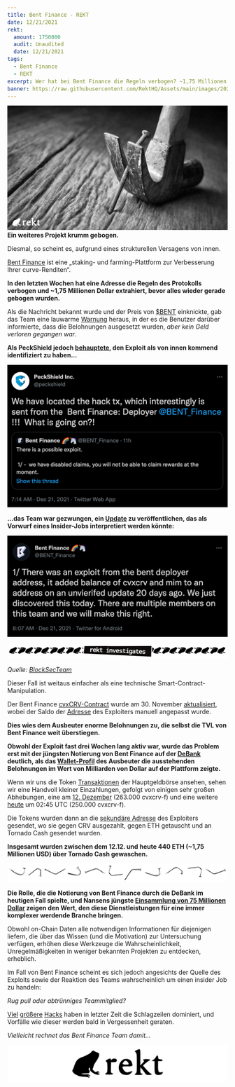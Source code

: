```yaml
---
title: Bent Finance - REKT
date: 12/21/2021
rekt:
  amount: 1750000
  audit: Unaudited 
  date: 12/21/2021
tags:
  - Bent Finance
  - REKT
excerpt: Wer hat bei Bent Finance die Regeln verbogen? ~1,75 Millionen US-Dollar gestohlen. Kommissar rekt bringt Ordnung.
banner: https://raw.githubusercontent.com/RektHQ/Assets/main/images/2021/12/bent-header.png
---
```

![](https://raw.githubusercontent.com/RektHQ/Assets/main/images/2021/12/bent-header.png)
**Ein weiteres Projekt krumm gebogen.**

Diesmal, so scheint es, aufgrund eines strukturellen Versagens von innen.

[Bent Finance](https://app.bentfinance.com/) ist eine „staking- und farming-Plattform zur Verbesserung Ihrer curve-Renditen“.

**In den letzten Wochen hat eine Adresse die Regeln des Protokolls verbogen und ~1,75 Millionen Dollar extrahiert, bevor alles wieder gerade gebogen wurden.**

Als die Nachricht bekannt wurde und der Preis von [$BENT](https://www.coingecko.com/en/coins/bent-finance) einknickte, gab das Team eine lauwarme [Warnung](https://twitter.com/BENT_Finance/status/1473109745942687745) heraus, in der es die Benutzer darüber informierte, dass die Belohnungen ausgesetzt wurden, _aber kein Geld verloren gegangen war_.

**Als PeckShield jedoch [behauptete](https://twitter.com/peckshield/status/1473175071560994816), den Exploit als von innen kommend identifiziert zu haben...**

![](https://raw.githubusercontent.com/RektHQ/Assets/main/images/2021/12/bent-peckshield.png)

**...das Team war gezwungen, ein [Update](https://twitter.com/BENT_Finance/status/1473188374492053505) zu veröffentlichen, das als Vorwurf eines Insider-Jobs interpretiert werden könnte:**

![](https://raw.githubusercontent.com/RektHQ/Assets/main/images/2021/12/bent-tweet.png)

![](https://raw.githubusercontent.com/RektHQ/Assets/main/images/2021/09/rekt-investigates-linebreak.png)

_Quelle: [BlockSecTeam](https://twitter.com/BlockSecTeam/status/1473188863136780288?s=20)_

Dieser Fall ist weitaus einfacher als eine technische Smart-Contract-Manipulation.

Der Bent Finance [cvxCRV-Contract](https://etherscan.io/address/0x270b6aff561284ef380cdd6d8b036f4981049a86) wurde am 30. November [aktualisiert](https://etherscan.io/tx/0xf711641ea9814d78780c8a51ad734ad44d58baf3f97256a3f5ec3200a29eadc7), wobei der Saldo der [Adresse](https://etherscan.io/address/0xd23cfffa066f81c7640e3f0dc8bb2958f7686d1f) des Exploiters manuell angepasst wurde.

**Dies wies dem Ausbeuter enorme Belohnungen zu, die selbst die TVL von Bent Finance weit überstiegen.**

**Obwohl der Exploit fast drei Wochen lang aktiv war, wurde das Problem erst mit der jüngsten Notierung von Bent Finance auf der [DeBank](https://twitter.com/DeBankDeFi/status/1473077001267253248) deutlich, als das [Wallet-Profil](https://debank.com/profile/0xd23cfffa066f81c7640e3f0dc8bb2958f7686d1f) des Ausbeuter die ausstehenden Belohnungen im Wert von Milliarden von Dollar auf der Plattform zeigte.**

Wenn wir uns die Token [Transaktionen](https://etherscan.io/tokentxns?a=0xd23cfffa066f81c7640e3f0dc8bb2958f7686d1f) der Hauptgeldbörse ansehen, sehen wir eine Handvoll kleiner Einzahlungen, gefolgt von einigen sehr großen Abhebungen, eine am [12. Dezember](https://etherscan.io/tx/0x11961c4df0b27bd7188d451dd18005dc8aff7ad4a80c7f7441b56495cae219c5) (263.000 cvxcrv-f) und eine weitere [heute](https://etherscan.io/tx/0x52d4d5a9a83ff8ca6a7fd102954c4c5d2658043d9049abfc47cd8c37692b95be) um 02:45 UTC (250.000 cvxcrv-f).

Die Tokens wurden dann an die [sekundäre Adresse](https://etherscan.io/address/0x9e966a54082427d7ac56aeaee4baae7d11a6e468) des Exploiters gesendet, wo sie gegen CRV ausgezahlt, gegen ETH getauscht und an Tornado Cash gesendet wurden.

**Insgesamt wurden zwischen dem 12.12. und heute 440 ETH (~1,75 Millionen USD) über Tornado Cash gewaschen.**

![](https://raw.githubusercontent.com/RektHQ/Assets/main/images/2021/12/bent-linebreak.png)

**Die Rolle, die die Notierung von Bent Finance durch die DeBank im heutigen Fall spielte, und Nansens jüngste [Einsammlung von 75 Millionen Dollar](https://www.theblockcrypto.com/post/127747/data-startup-nansen-secures-fresh-funding-at-750-million-valuation) zeigen den Wert, den diese Dienstleistungen für eine immer komplexer werdende Branche bringen.**

Obwohl on-Chain Daten alle notwendigen Informationen für diejenigen liefern, die über das Wissen (und die Motivation) zur Untersuchung verfügen, erhöhen diese Werkzeuge die Wahrscheinlichkeit, Unregelmäßigkeiten in weniger bekannten Projekten zu entdecken, erheblich.

Im Fall von Bent Finance scheint es sich jedoch angesichts der Quelle des Exploits sowie der Reaktion des Teams wahrscheinlich um einen insider Job zu handeln:

_Rug pull oder abtrünniges Teammitglied?_

[Viel](https://rekt.news/ascendex-rekt/) [größere](https://rekt.news/vulcan-forged-rekt/) [Hacks](https://rekt.news/grim-finance-rekt/) haben in letzter Zeit die Schlagzeilen dominiert, und Vorfälle wie dieser werden bald in Vergessenheit geraten.

_Vielleicht rechnet das Bent Finance Team damit..._

![](https://raw.githubusercontent.com/RektHQ/Assets/main/images/2021/08/rekt-outline-conc.png)
